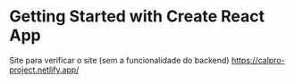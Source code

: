 # Getting Started with Create React App

Site para verificar o site (sem a funcionalidade do backend)
https://calpro-project.netlify.app/
